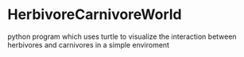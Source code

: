 # HerbivoreCarnivoreWorld
python program which uses turtle to visualize the interaction between herbivores and carnivores in a simple enviroment
